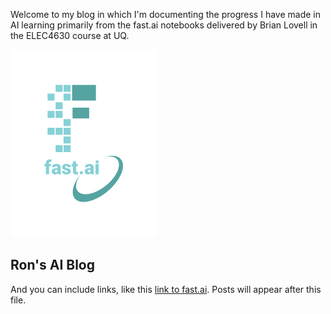 Welcome to my blog in which I'm documenting the progress I have made in AI learning primarily from the fast.ai notebooks delivered by Brian Lovell in the ELEC4630 course at UQ.

![Image of fast.ai logo](images/logo.png)

## Ron's AI Blog

And you can include links, like this [link to fast.ai](https://www.fast.ai). Posts will appear after this file. 
